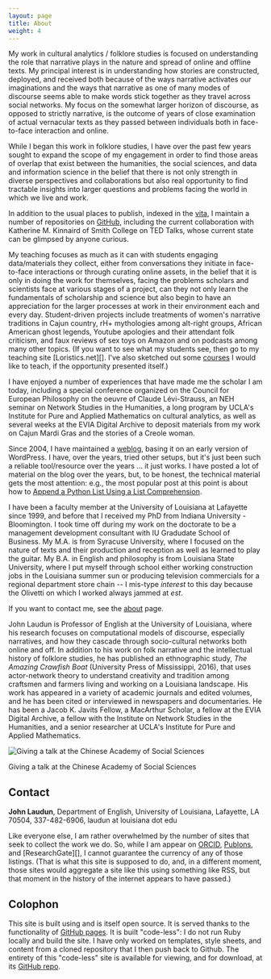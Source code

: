 ```yaml
---
layout: page
title: About
weight: 4
---
```



<!-- ![]() profile photo -->


My work in cultural analytics / folklore studies is focused on understanding the role that narrative plays in the nature and spread of online and offline texts. My principal interest is in understanding how stories are constructed, deployed, and received both because of the ways narrative activates our imaginations and the ways that narrative as one of many modes of discourse seems able to make words stick together as they travel across social networks. My focus on the somewhat larger horizon of discourse, as opposed to strictly narrative, is the outcome of years of close examination of actual vernacular texts as they passed between individuals both in face-to-face interaction and online.

While I began this work in folklore studies, I have over the past few years sought to expand the scope of my engagement in order to find those areas of overlap that exist between the humanities, the social sciences, and data and information science in the belief that there is not only strength in diverse perspectives and collaborations but also real opportunity to find tractable insights into larger questions and problems facing the world in which we live and work.

In addition to the usual places to publish, indexed in the [vita](vita.md), I maintain a number of repositories on [GitHub][], including the current collaboration with Katherine M. Kinnaird of Smith College on TED Talks, whose current state can be glimpsed by anyone curious.

My teaching focuses as much as it can with students engaging data/materials they collect, either from conversations they initiate in face-to-face interactions or through curating online assets, in the belief that it is only in doing the work for themselves, facing the problems scholars and scientists face at various stages of a project, can they not only learn the fundamentals of scholarship and science but also begin to have an appreciation for the larger processes at work in their environment each and every day. Student-driven projects include treatments of women's narrative traditions in Cajun country, rH+ mythologies among alt-right groups, African American ghost legends, Youtube apologies and their attendant folk criticism, and faux reviews of sex toys on Amazon and on podcasts among many other topics. (If you want to see what my students see, then go to my teaching site [Loristics.net][]. I've also sketched out some [courses][] I would like to teach, if the opportunity presented itself.)

I have enjoyed a number of experiences that have made me the scholar I am today, including a special conference organized on the Council for European Philosophy on the oeuvre of Claude Lévi-Strauss, an NEH seminar on Network Studies in the Humanities, a long program by UCLA's Institute for Pure and Applied Mathematics on cultural analytics, as well as several weeks at the EVIA Digital Archive to deposit materials from my work on Cajun Mardi Gras and the stories of a Creole woman.

Since 2004, I have maintained a [weblog][], basing it on an early version of WordPress. I have, over the years, tried other setups, but it's just been such a reliable tool/resource over the years ... it just works. I have posted a lot of material on the blog over the years, but, to be honest, the technical material gets the most attention: e.g., the most popular post at this point is about how to [Append a Python List Using a List Comprehension][append].

I have been a faculty member at the University of Louisiana at Lafayette since 1999, and before that I received my PhD from Indiana University - Bloomington. I took time off during my work on the doctorate to be a management development consultant with IU Gradudate School of Business. My M.A. is from Syracuse University, where I focused on the nature of texts and their production and reception as well as learned to play the guitar. My B.A. in English and philosophy is from Louisiana State University, where I put myself through school either working construction jobs in the Louisiana summer sun or producing television commercials for a regional department store chain -- I mis-type *interest* to this day because the Olivetti on which I worked always jammed at *est*.

If you want to contact me, see the [about](about.md) page.

[GitHub]: https://github.com/johnlaudun/
[courses]: https://loristics.net/#course-sketches
[weblog]: http://johnlaudun.org
[append]: http://johnlaudun.org/20170928-append-python-list-using-list-comprehension/


John Laudun is Professor of English at the University of Louisiana, where his research focuses on computational models of discourse, especially narratives, and how they cascade through socio-cultural networks both online and off. In addition to his work on folk narrative and the intellectual history of folklore studies, he has published an ethnographic study, _The Amazing Crawfish Boat_ (University Press of Mississippi, 2016), that uses actor-network theory to understand creativity and tradition among craftsmen and farmers living and working on a Louisiana landscape. His work has appeared in a variety of academic journals and edited volumes, and he has been cited or interviewed in newspapers and documentaries. He has been a Jacob K. Javits Fellow, a MacArthur Scholar, a fellow at the EVIA Digital Archive, a fellow with the  Institute on Network Studies in the Humanities, and a senior researcher at UCLA's Institute for Pure and Applied Mathematics.

<p class="caption"><img src="{{ site.baseurl }}/assets/jl_cass.jpg" alt="Giving a talk at the Chinese Academy of Social Sciences"></p>

<p class="caption">Giving a talk at the Chinese Academy of Social Sciences</p>

## Contact

**John Laudun**, Department of English, University of Louisiana, Lafayette, LA 70504, 337-482-6906, laudun at louisiana dot edu

Like everyone else, I am rather overwhelmed by the number of sites that seek to collect the work we do. So, while I am appear on [ORCID][], [Publons][], and [ResearchGate][], I cannot guarantee the currency of any of those listings. (That is what this site is supposed to do, and, in a different moment, those sites would aggregate a site like this using something like RSS, but that moment in the history of the internet appears to have passed.)

## Colophon

This site is built using and is itself open source. It is served thanks to the functionality of [GitHub pages][]. It is built "code-less": I do not run Ruby locally and build the site. I have only worked on templates, style sheets, and content from a cloned repository that I then push back to Github. The entirety of this "code-less" site is available for viewing, and for download, at its [GitHub repo][].

[GitHub pages]: https://pages.github.com
[SIL Open Font License]: http://scripts.sil.org/cms/scripts/page.php?site_id=nrsi&id=OFL
[GitHub repo]: https://github.com/johnlaudun/johnlaudun.net
[Publons]: https://publons.com/researcher/1741597/john-laudun/
[ORCID]: https://orcid.org/0000-0002-7555-7562
